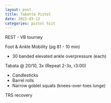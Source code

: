 ```yaml
---
layout: post
title: Tabatta Pistol
date: 2022-03-12
categories: pistol hiit
---
```


REST - VB tourney

Foot & Ankle Mobility (pg 81 - 10 min)
* 30 banded elevated ankle overpressure (each)

Tabata @ 20/10, 3x (Repeat 2-3x, r3:00)
* Candlesticks
* Barrel rolls
* Narrow goblet squats (knees-over-toes lunge)

TRS recovery